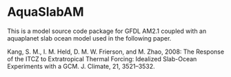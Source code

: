 # AquaSlabAM

This is a model source code package for GFDL AM2.1 coupled with an aquaplanet slab ocean model used in the following paper.

Kang, S. M., I. M. Held, D. M. W. Frierson, and M. Zhao, 2008: The Response of the ITCZ to Extratropical Thermal Forcing: Idealized Slab-Ocean Experiments with a GCM. J. Climate, 21, 3521–3532.
